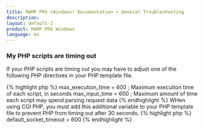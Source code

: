 ```yaml
---
title: MAMP PRO (Windows) Documentation > General Troubleshooting
description: 
layout: default-2
product: MAMP PRO Windows
language: en
---
```


### My PHP scripts are timing out


If your PHP scripts are timing out you may have to adjust one of the following PHP directives in your PHP template file.

{% highlight php %} 
max_execution_time = 600     ; Maximum execution time of each script, in seconds
max_input_time = 600    ; Maximum amount of time each script may spend parsing request data
{% endhighlight %}
WHen using CGI PHP, you must add this additional variable to your PHP template file to prevent PHP from timing out after 30 seconds.
{% highlight php %} 
default_socket_timeout = 600
{% endhighlight %}
